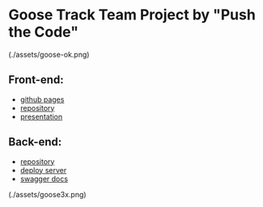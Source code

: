 # Goose Track Team Project by "Push the Code"

(./assets/goose-ok.png)

## Front-end:

- [github pages](https://oleh-kliapko.github.io/GooseTrack_front/)
- [repository](https://github.com/Oleh-Kliapko/GooseTrack_front)
- [presentation](https://docs.google.com/presentation/d/1d3g74yDxrd6coeDDiTJY8KJxl7NWfo_Qv926hFcpHFg/edit#slide=id.gd5b15f0a3_5_26)

## Back-end:

- [repository](https://github.com/Oleh-Kliapko/calendar_server)
- [deploy server](https://calendar-server-g3h0.onrender.com)
- [swagger docs](https://calendar-server-g3h0.onrender.com/api-docs)

(./assets/goose3x.png)
